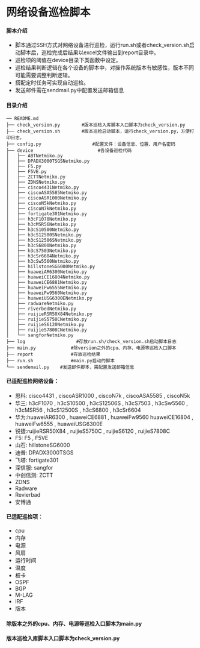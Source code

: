 # 网络设备巡检脚本
#### 脚本介绍
- 脚本通过SSH方式对网络设备进行巡检，运行run.sh或者check_version.sh启动脚本后，巡检完成后结果以excel文件输出到report目录中。
- 巡检项的阈值在device目录下类函数中设定。
- 巡检结果判断逻辑在各个设备的脚本中，对操作系统版本有敏感性，版本不同可能需要调整判断逻辑。
- 搭配定时任务可实现自动巡检。
- 发送邮件需在sendmail.py中配置发送邮箱信息
#### 目录介绍
`````
── README.md
├── check_version.py 		#版本巡检入库脚本入口脚本为check_version.py			
├── check_version.sh 		#版本巡检启动脚本，运行check_version.py，方便打印日志。
├── config.py 					#配置文件：设备信息、位置、用户名密码
├── device 						  #各设备巡检代码
│   ├── ABTNetmiko.py
│   ├── DPADX3000TSGSNetmiko.py
│   ├── F5.py
│   ├── F5VE.py
│   ├── ZCTTNetmiko.py
│   ├── ZDNSNetmiko.py
│   ├── cisco4431Netmiko.py
│   ├── ciscoASA5585Netmiko.py
│   ├── ciscoASR1000Netmiko.py
│   ├── ciscoN5kNetmiko.py
│   ├── ciscoN7kNetmiko.py
│   ├── fortigate301Netmiko.py
│   ├── h3cF1070Netmiko.py
│   ├── h3cMSR56Netmiko.py
│   ├── h3cS10500Netmiko.py
│   ├── h3cS12500SNetmiko.py
│   ├── h3cS12506SNetmiko.py
│   ├── h3cS6800Netmiko.py
│   ├── h3cS7503Netmiko.py
│   ├── h3cSr6604Netmiko.py
│   ├── h3cSw5560Netmiko.py
│   ├── hillstoneSG6000Netmiko.py
│   ├── huaweiAR6300Netmiko.py
│   ├── huaweiCE16804Netmiko.py
│   ├── huaweiCE6881Netmiko.py
│   ├── huaweiFw6555Netmiko.py
│   ├── huaweiFw9560Netmiko.py
│   ├── huaweiUSG6300ENetmiko.py
│   ├── radwareNetmiko.py
│   ├── riverbedNetmiko.py
│   ├── ruijieRSR50X84Netmiko.py
│   ├── ruijieS5750CNetmiko.py
│   ├── ruijieS6120Netmiko.py
│   ├── ruijieS7808CNetmiko.py
│   └── sangforNetmiko.py
├── log					  #存放run.sh/check_version.sh启动脚本日志
├── main.py				#除version之外的cpu、内存、电源等巡检入口脚本
├── report 				#存放巡检结果
├── run.sh				#main.py启动的脚本
└── sendemail.py	#发送邮件脚本，需配置发送邮箱信息
`````
#### 已适配巡检网络设备：
- 思科: cisco4431 , ciscoASR1000 , ciscoN7k , ciscoASA5585 , ciscoN5k
- 华三: h3cF1070 , h3cS10500 ,  h3cS12506S , h3cS7503 , h3cSw5560 ,  h3cMSR56 , h3cS12500S , h3cS6800 , h3cSr6604
- 华为:huaweiAR6300 , huaweiCE6881 , huaweiFw9560 huaweiCE16804 ,  huaweiFw6555 , huaweiUSG6300E
- 锐捷:ruijieRSR50X84 , ruijieS5750C , ruijieS6120 , ruijieS7808C
- F5: F5 , F5VE
- 山石: hillstoneSG6000
- 迪普: DPADX3000TSGS
- 飞塔: fortigate301
- 深信服: sangfor
- 中创信测: ZCTT
- ZDNS
- Radware
- Revierbad
- 安博通
#### 已适配巡检项：
- cpu
- 内存
- 电源
- 风扇
- 运行时间
- 温度
- 板卡
- OSPF
- BGP
- M-LAG
- IRF
- 版本
#### 除版本之外的cpu、内存、电源等巡检入口脚本为main.py
#### 版本巡检入库脚本入口脚本为check_version.py
